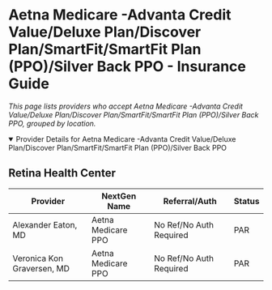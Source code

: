 # Aetna Medicare -Advanta Credit Value/Deluxe Plan/Discover Plan/SmartFit/SmartFit Plan (PPO)/Silver Back PPO - Insurance Guide

*This page lists providers who accept Aetna Medicare -Advanta Credit Value/Deluxe Plan/Discover Plan/SmartFit/SmartFit Plan (PPO)/Silver Back PPO, grouped by location.*

<details open><summary>Provider Details for Aetna Medicare -Advanta Credit Value/Deluxe Plan/Discover Plan/SmartFit/SmartFit Plan (PPO)/Silver Back PPO</summary>

## Retina Health Center

| Provider | NextGen Name | Referral/Auth | Status |
|----------|-------------|--------------|--------|
| Alexander Eaton, MD | Aetna Medicare PPO | No Ref/No Auth Required | PAR |
| Veronica Kon Graversen, MD | Aetna Medicare PPO | No Ref/No Auth Required | PAR |

</details>

